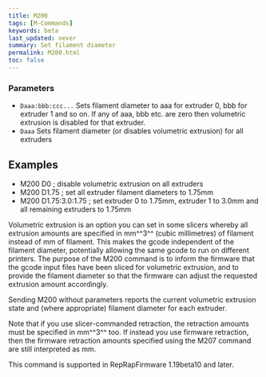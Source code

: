 ```yaml
---
title: M200
tags: [M-Commands] 
keywords: beta 
last_updated: never 
summary: Set filament diameter 
permalink: M200.html
toc: false 
---
```



### Parameters

* `Daaa:bbb:ccc...` Sets filament diameter to aaa for extruder 0, bbb for extruder 1 and so on. If any of aaa, bbb etc. are zero then volumetric extrusion is disabled for that extruder.
* `Daaa` Sets filament diameter (or disables volumetric extrusion) for all extruders

## Examples

* M200 D0 ; disable volumetric extrusion on all extruders
* M200 D1.75 ; set all extruder filament diameters to 1.75mm
* M200 D1.75:3.0:1.75 ; set extruder 0 to 1.75mm, extruder 1 to 3.0mm and all remaining extruders to 1.75mm

Volumetric extrusion is an option you can set in some slicers whereby all extrusion amounts are specified in mm^^3^^ (cubic millimetres) of filament instead of mm of filament. This makes the gcode independent of the filament diameter, potentially allowing the same gcode to run on different printers. The purpose of the M200 command is to inform the firmware that the gcode input files have been sliced for volumetric extrusion, and to provide the filament diameter so that the firmware can adjust the requested extrusion amount accordingly.

Sending M200 without parameters reports the current volumetric extrusion state and (where appropriate) filament diameter for each extruder.

Note that if you use slicer-commanded retraction, the retraction amounts must be specified in mm^^3^^ too. If instead you use firmware retraction, then the firmware retraction amounts specified using the M207 command are still interpreted as mm.

This command is supported in RepRapFirmware 1.19beta10 and later.

